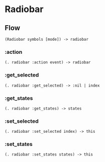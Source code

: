 # Radiobar

## Flow

```code
(Radiobar symbols [mode]) -> radiobar
```

### :action

```code
(. radiobar :action event) -> radiobar
```

### :get_selected

```code
(. radiobar :get_selected) -> :nil | index
```

### :get_states

```code
(. radiobar :get_states) -> states
```

### :set_selected

```code
(. radiobar :set_selected index) -> this
```

### :set_states

```code
(. radiobar :set_states states) -> this
```


